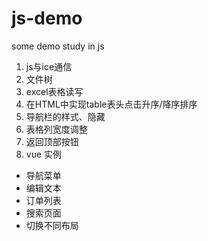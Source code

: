 # js-demo
some demo study in js

1. js与ice通信
2. 文件树
3. excel表格读写
4. 在HTML中实现table表头点击升序/降序排序
5. 导航栏的样式、隐藏
6. 表格列宽度调整
7. 返回顶部按钮
8. vue 实例
* 导航菜单
* 编辑文本
* 订单列表
* 搜索页面
* 切换不同布局
